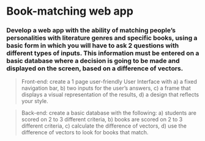 # Book-matching web app

### Develop a web app with the ability of matching people’s personalities with literature genres and specific books, using a basic form in which you will have to ask 2 questions with different types of inputs. This information must be entered on a basic database where a decision is going to be made and displayed on the screen, based on a difference of vectors. 

> Front-end: create a 1 page user-friendly User Interface with a) a fixed navigation bar, b) two inputs for the user’s answers, c) a frame that displays a visual representation of the results, d) a design that reflects your style. 

> Back-end: create a basic database with the following: a) students are scored on 2 to 3 different criteria, b) books are scored on 2 to 3 different criteria, c) calculate the difference of vectors, d) use the difference of vectors to look for books that match.
